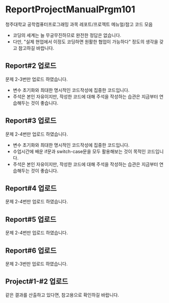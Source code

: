 # ReportProjectManualPrgm101
청주대학교 공학컴퓨터프로그래밍 과목 레포트/프로젝트 메뉴얼/참고 코드 모음
- 코딩의 세계는 늘 무궁무진하므로 완전한 정답은 없습니다.
- 다만, "실제 현업에서 이정도 코딩하면 원활한 협업이 가능하다" 정도의 생각을 갖고 참고하길 바랍니다.

## Report#2 업로드
문제 2-3번만 업로드 하였습니다.
- 변수 초기화와 최대한 명시적인 코드작성에 집중한 코드입니다.
- 주석은 본인 자유이지만, 작성한 코드에 대해 주석을 작성하는 습관은 지금부터 연습해두는 것이 좋습니다.

## Report#3 업로드
문제 2-4번만 업로드 하였습니다.
- 변수 초기화와 최대한 명시적인 코드작성에 집중한 코드입니다.
- 수업시간에 배운 if문과 switch-case문을 모두 활용해보는 것이 목적인 코드입니다.
- 주석은 본인 자유이지만, 작성한 코드에 대해 주석을 작성하는 습관은 지금부터 연습해두는 것이 좋습니다.

## Report#4 업로드
문제 2-4번만 업로드 하였습니다.

## Report#5 업로드
문제 2-4번만 업로드 하였습니다.

## Report#6 업로드
문제 2-3번만 업로드 하였습니다.

## Project#1-#2 업로드
같은 결과를 산출하고 있다면, 참고용으로 확인하길 바랍니다.

